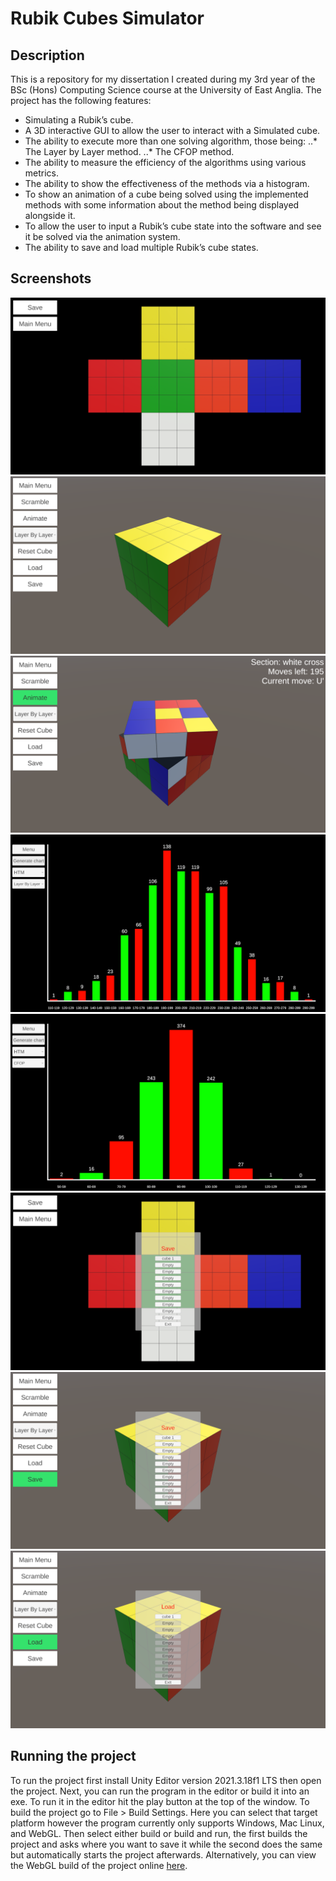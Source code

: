 # Rubik Cubes Simulator
## Description
This is a repository for my dissertation I created during my 3rd year of the BSc (Hons) Computing Science course at the University of East Anglia.
The project has the following features:
* Simulating a Rubik’s cube.
* A 3D interactive GUI to allow the user to interact with a Simulated cube.
* The ability to execute more than one solving algorithm, those being:
..* The Layer by Layer method.
..* The CFOP method.
* The ability to measure the efficiency of the algorithms using various metrics.
* The ability to show the effectiveness of the methods via a histogram.
* To show an animation of a cube being solved using the implemented methods with some information about the method being displayed alongside it.
* To allow the user to input a Rubik’s cube state into the software and see it be solved via the animation system.
* The ability to save and load multiple Rubik’s cube states.
## Screenshots
![Screenshot of the Cube input system.](/images/Screenshot-Input.png "Screenshot of the Cube input system.")
![Screenshot of the Interactive cube in its default state.](/images/Screenshot-3D.png "Screenshot of the Interactive cube in its default state.")
![Screenshot of the Cube being solved.](/images/Screenshot-3D-Animate.png "Screenshot of the Cube being solved.")
![Screenshot of the bar chart showing information about Layer By Layer.](/images/Screenshot-Bar1.png "Screenshot of the bar chart showing information about Layer By Layer.")
![Screenshot of the bar chart showing information about CFOP.](/images/Screenshot-Bar2.png "Screenshot of the bar chart showing information about CFOP.")
![Screenshot of the input system save menu.](/images/Screenshot-Save1.png "Screenshot of the Cube input system save menu.")
![Screenshot of the interactive cube save menu.](/images/Screenshot-Save2.png "Screenshot of the interactive cube save menu.")
![Screenshot of the loading menu in the interactive cube scene.](/images/Screenshot-Load.png "Screenshot of the loading menu in the interactive cube scene.")
## Running the project
To run the project first install Unity Editor version 2021.3.18f1 LTS then open the project.
Next, you can run the program in the editor or build it into an exe.
To run it in the editor hit the play button at the top of the window.
To build the project go to File > Build Settings.
Here you can select that target platform however the program currently only supports Windows, Mac Linux, and WebGL.
Then select either build or build and run, the first builds the project and asks where you want to save it while the second does the same but automatically starts the project afterwards.
Alternatively, you can view the WebGL build of the project online [here](https://tomcp20.github.io/Rubik-Cube-Page/).
